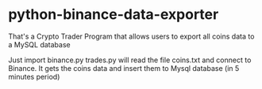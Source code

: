 # python-binance-data-exporter
That's a Crypto Trader Program that allows users to export all coins data to a MySQL database

Just import binance.py 
trades.py will read the file coins.txt and connect to Binance. It gets the coins data and insert them to Mysql database (in 5 minutes period)
